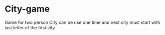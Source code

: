 # City-game
Game for two person
City can be use one time and next city must start with last letter of the first city 
